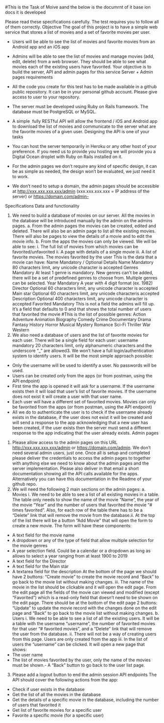 #This is the Task of Moive aand the below is the documrnt of it base ion docs it is developed 

Please read these specifications carefully. The test requires you to follow all of
them correctly.
Objective
The goal of this project is to have a simple web service that stores a list of movies and a set of
favorite movies per user.
- Users will be able to see the list of movies and favorite movies from an Android app and
an iOS app
- Admins will be able to see the list of movies and manage movies (add, edit, delete) from
a web browser. They should be able to see what movies each of the existing users have
favorited.
Your objective is to build the server, API and admin pages for this service
Server + Admin pages requirements
- All the code you create for this test has to be made available in a github public
repository. It can be in your personal github account. Please give access to user
 to your repository.
 
- The server must be developed using Ruby on Rails framework. The database must be
PostgreSQL or MySQL.
- A simple ​ fully RESTful​ API will allow the frontend / iOS and Android app to download
the list of movies and communicate to the server what are the favorite movies of a given
user. Designing the API is one of your tasks
- You can host the server temporarily in Heroku or any other host of your preference. If
you need us to provide you hosting we will provide you a Digital Ocean droplet with Ruby
on Rails installed on it.
- For the admin pages we don’t require any kind of specific design, it can be as simple as
needed, the design won’t be evaluated, we just need it to work.
- We don’t need to setup a domain, the admin pages should be accessible at
http://xxx.xxx.xxx.xxx/admin (xxx.xxx.xxx.xxx = IP address of the server) or
https://domain.com/admin-

Specifications
Data and functionality
1. We need to build a database of movies on our server. All the movies in the database will
be introduced manually by the admin on the admins pages.
a. From the admin pages the movies can be created, edited and deleted. There will
also be an admin page to list all the existing movies. There will also be pages to
view the details of a movie and to edit the movie info.
b. From the apps the movies can only be viewed. We will be able to see:
i. The full list of movies from which movies can be favorited/unfavorited
ii. A page with details of a single movie
iii. A list of favorite movies. The movies favorited by the user
This is the data that a movie can have:
Name Mandatory / Optional Details
Name Mandatory 80 characters limit, any unicode character
is accepted
Genres Mandatory At least 1 genre is mandatory. New
genres can’t be added, there will be a set
of predefined genres to choose from.
Multiple genres can be selected.
Year Mandatory A year with 4 digit format (ex. 1982)
Director Optional 60 characters limit, any unicode character
is accepted
Main star Optional 60 characters limit, any unicode characteris accepted
Description Optional 400 characters limit, any unicode
character is accepted
Favorited Mandatory This is not a field the admins will fill up.
It’s a field that defaults to 0 and that
shows the total number of users that
favorited the movie
#This is the list of possible genres:
Action
Adventure
Animation
Biography
Comedy
Crime
Documentary
Drama
Fantasy
History
Horror
Musical
Mystery
Romance
Sci-Fi
Thriller
War
Western
2. We also need a database of users and the list of favorite movies for each user. There
will be a single field for each user:
username
mandatory
20 characters limit, only
alphanumeric characters
and the underscore “_” are
allowed3. We won’t have a full login/authentication system to identify users. It will be the most
simple approach possible:
- Only the username will be used to identify a user. No passwords will be used.
- Users can be created only from the apps (or from postman, using the API
endpoint)
- First time the app is opened it will ask for a username. If the username exists
then it will load that user’s list of favorite movies. If the username does not exist it
will create a user with that user name.
- Each user will have a different set of favorited movies. Movies can only be
favorited from the apps (or from postman, using the API endpoint)
- All we do to authenticate the user is to check if the username already exists in
the database, if the user does not exist it will be created and will send a response
to the app acknowledging that a new user has been created, if the user exists
then the server must send a different response to the app indicating that the user
already exists.
Admin pages
1. Please allow access to the admin pages on this URL ​ http://xxx.xxx.xxx.xxx/admin​ or
https://domain.com/admin. We don’t need several admin users, just one. Once all is
setup and completed please deliver the credentials to access the admin pages to
 together with anything else we need to know about the admin
pages and the server implementation.
Please also deliver in that email a short documentation showing all the API calls
available for the apps. Alternatively you can have this documentation in the Readme of
your github repo.
2. We will need the following 2 main sections on the admin pages:
a. Movies
i.
We need to be able to see a list of all existing movies in a table. The table
only needs to show the name of the movie “Name”, the year of the movie
“Year” and the number of users that favorited the movie “# times
favorited”. Also, for each row of the table there has to be a “Delete” link
that will remove the movie from the database.ii.
At the top of the list there will be a button “Add Movie” that will open the
form to create a new movie. The form will have these components:
- A text field for the movie name
- A dropdown or any of the type of field that allow multiple selection
for the movie genres
- A year selection field. Could be a calendar or a dropdown as long
as allows to select a year ranging from at least 1900 to 2019
- A text field for the Director
- A text field for the Main star
- A textarea field for the description
At the bottom of the page we should have 2 buttons: “Create movie” to
create the movie record and “Back” to go back to the movie list without
making changes.
iii.
The name of the movie in the list should be clickable and it will open the
edit page. From the edit page all the fields of the movie can viewed and
modified (except “Favorited”) which is a read-only field that doesn’t need
to be shown on the edit page. There should be at the bottom of the edit
page 2 buttons: “Update” to update the movie record with the changes
done on the edit page and “Back” to go back to the movie list without
making changes.
b. Users
i. We need to be able to see a list of all the existing users. It will be a table
with the username “username”, the number of favorited movies for that
user “# favorited movies”, and a “Delete” link that will remove the user
from the database.
ii. There will not be a way of creating users from this page. Users are only
created from the app
iii. In the list of users the “username” can be clicked. It will open a new page
that shows:
- The user name
- The list of movies favorited by the user, only the name of the
movies must be shown.-
A “Back” button to go back to the user list page.
3. Please add a logout button to end the admin session
API endpoints
The API should cover the following actions from the app:
- Check if user exists in the database
- Get the list of all the movies in the database
- Get the details of a specific movie in the database, including the number of users that
favorited it
- Get list of favorite movies for a specific user
- Favorite a specific movie (for a specific user)
